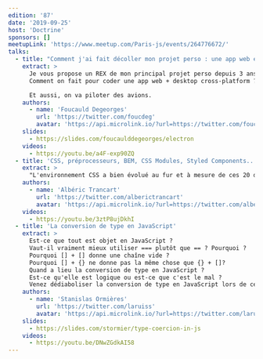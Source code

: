 ```yaml
---
edition: '87'
date: '2019-09-25'
host: 'Doctrine'
sponsors: []
meetupLink: 'https://www.meetup.com/Paris-js/events/264776672/'
talks:
  - title: "Comment j'ai fait décoller mon projet perso : une app web et desktop cross-platform"
    extract: >
      Je vous propose un REX de mon principal projet perso depuis 3 ans. C'est une application web et desktop compagnon du simulateur de vol X-Plane.
      Comment on fait pour coder une app web + desktop cross-platform ? Comment on la met en prod, comment on la met à jour, comment on la sécurise ?

      Et aussi, on va piloter des avions.
    authors:
      - name: 'Foucauld Degeorges'
        url: 'https://twitter.com/foucdeg'
        avatar: 'https://api.microlink.io/?url=https://twitter.com/foucdeg&embed=image.url'
    slides:
      - https://slides.com/foucaulddegeorges/electron
    videos:
      - https://youtu.be/a4F-exp90ZQ
  - title: 'CSS, préprocesseurs, BEM, CSS Modules, Styled Components... comment choisir ?'
    extract: >
      "L'environnement CSS a bien évolué au fur et à mesure de ces 20 dernières années. Cependant, il semble toujours difficile d'écrire du CSS fonctionnel et maintenable : en 2019, que choisir pour son projet afin d'y arriver ? Avec un processus qui se veut le plus objectif possible, nous établirons une checklist de ce qu'est une bonne stack CSS afin de choisir les technos qui vous conviendront le mieux."
    authors:
      - name: 'Albéric Trancart'
        url: 'https://twitter.com/alberictrancart'
        avatar: 'https://api.microlink.io/?url=https://twitter.com/alberictrancart&embed=image.url'
    videos:
      - https://youtu.be/3ztP8ujDkhI
  - title: 'La conversion de type en JavaScript'
    extract: >
      Est-ce que tout est objet en JavaScript ?
      Vaut-il vraiment mieux utiliser === plutôt que == ? Pourquoi ?
      Pourquoi [] + [] donne une chaîne vide ?
      Pourquoi [] + {} ne donne pas la même chose que {} + []?
      Quand a lieu la conversion de type en JavaScript ?
      Est-ce qu'elle est logique ou est-ce que c'est le mal ?
      Venez dédiaboliser la conversion de type en JavaScript lors de ce talk !
    authors:
      - name: 'Stanislas Ormières'
        url: 'https://twitter.com/laruiss'
        avatar: 'https://api.microlink.io/?url=https://twitter.com/laruiss&embed=image.url'
    slides:
      - https://slides.com/stormier/type-coercion-in-js
    videos:
      - https://youtu.be/DNwZGdkAI58
---
```

